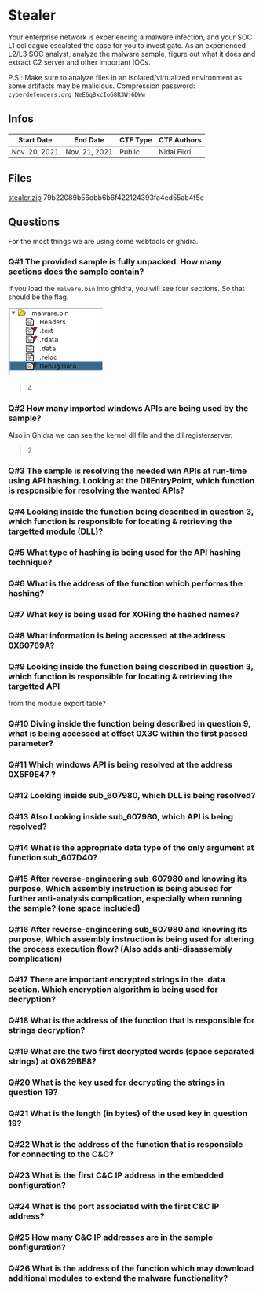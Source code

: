 # $tealer

Your enterprise network is experiencing a malware infection, and your SOC L1 colleague escalated the case for you to investigate. As an experienced L2/L3 SOC analyst, analyze the malware sample, figure out what it does and extract C2 server and other important IOCs.

P.S.: Make sure to analyze files in an isolated/virtualized environment as some artifacts may be malicious.
Compression password: `cyberdefenders.org_NeE6qBxcIo68R3Wj6DWw`

## Infos

| Start Date | End Date | CTF Type | CTF Authors |
| ---------- | ---------- | ---------- | ---------- |
| Nov. 20, 2021 | Nov. 21, 2021 | Public | Nidal Fikri |

## Files
[stealer.zip](https://download.cyberdefenders.org/misc/stealer.zip)   79b22089b56dbb6b6f422124393fa4ed55ab4f5e

## Questions
For the most things we are using some webtools or ghidra.

### Q#1 The provided sample is fully unpacked. How many sections does the sample contain?
If you load the `malware.bin` into ghidra, you will see four sections. So that should be the flag.

![GhidraScreenshot](images/sections_ghidra.png)

> 4

### Q#2 How many imported windows APIs are being used by the sample?
Also in Ghidra we can see the kernel dll file and the dll registerserver.


> 2

### Q#3 The sample is resolving the needed win APIs at run-time using API hashing. Looking at the DllEntryPoint, which function is responsible for resolving the wanted APIs?


### Q#4 Looking inside the function being described in question 3, which function is responsible for locating & retrieving the targetted module (DLL)?


### Q#5 What type of hashing is being used for the API hashing technique?


### Q#6 What is the address of the function which performs the hashing?


### Q#7 What key is being used for XORing the hashed names?


### Q#8 What information is being accessed at the address 0X60769A?


### Q#9 Looking inside the function being described in question 3, which function is responsible for locating & retrieving the targetted API 
from the module export table?


### Q#10 Diving inside the function being described in question 9, what is being accessed at offset 0X3C within the first passed parameter?


### Q#11 Which windows API is being resolved at the address 0X5F9E47 ?


### Q#12 Looking inside sub_607980, which DLL is being resolved?


### Q#13 Also Looking inside sub_607980, which API is being resolved?


### Q#14 What is the appropriate data type of the only argument at function sub_607D40?


### Q#15 After reverse-engineering sub_607980 and knowing its purpose, Which assembly instruction is being abused for further anti-analysis complication, especially when running the sample? (one space included)


### Q#16 After reverse-engineering sub_607980 and knowing its purpose, Which assembly instruction is being used for altering the process execution flow? (Also adds anti-disassembly complication)


### Q#17 There are important encrypted strings in the .data section. Which encryption algorithm is being used for decryption?


### Q#18 What is the address of the function that is responsible for strings decryption?


### Q#19 What are the two first decrypted words (space separated strings) at 0X629BE8?


### Q#20 What is the key used for decrypting the strings in question 19?


### Q#21 What is the length (in bytes) of the used key in question 19?


### Q#22 What is the address of the function that is responsible for connecting to the C&C?


### Q#23 What is the first C&C IP address in the embedded configuration?


### Q#24 What is the port associated with the first C&C IP address?


### Q#25 How many C&C IP addresses are in the sample configuration?


### Q#26 What is the address of the function which may download additional modules to extend the malware functionality?

